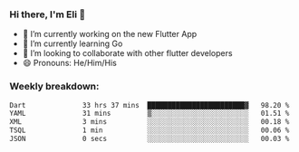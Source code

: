 ### Hi there, I'm Eli 👋
- 🔭 I’m currently working on the new Flutter App
- 🌱 I’m currently learning Go
- 🦄 I’m looking to collaborate with other flutter developers
- 😄 Pronouns: He/Him/His

### Weekly breakdown:
<!--START_SECTION:waka-->

```txt
Dart              33 hrs 37 mins  ████████████████████████▓   98.20 %
YAML              31 mins         ▒░░░░░░░░░░░░░░░░░░░░░░░░   01.51 %
XML               3 mins          ░░░░░░░░░░░░░░░░░░░░░░░░░   00.18 %
TSQL              1 min           ░░░░░░░░░░░░░░░░░░░░░░░░░   00.06 %
JSON              0 secs          ░░░░░░░░░░░░░░░░░░░░░░░░░   00.03 %
```

<!--END_SECTION:waka-->
